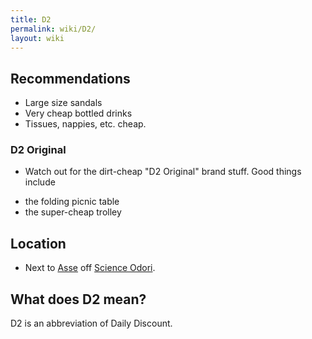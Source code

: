 ```yaml
---
title: D2
permalink: wiki/D2/
layout: wiki
---
```


Recommendations
---------------

-   Large size sandals
-   Very cheap bottled drinks
-   Tissues, nappies, etc. cheap.

### D2 Original

-   Watch out for the dirt-cheap "D2 Original" brand stuff. Good things
    include

<!-- -->

-   the folding picnic table
-   the super-cheap trolley

Location
--------

-   Next to [Asse](/wiki/Asse "wikilink") off [Science
    Odori](/wiki/Science_Odori "wikilink").

What does D2 mean?
------------------

D2 is an abbreviation of Daily Discount.
